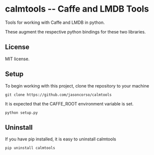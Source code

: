 calmtools -- Caffe and LMDB Tools
=================================

Tools for working with Caffe and LMDB in python.

These augment the respective python bindings for these two libraries.

License
-------

MIT license.

Setup
-----

To begin working with this project, clone the repository to your 
machine

    git clone https://github.com/jasoncorso/calmtools

It is expected that the CAFFE_ROOT environment variable is set.

    python setup.py 



Uninstall
---------

If you have pip installed, it is easy to uninstall calmtools

    pip uninstall calmtools




